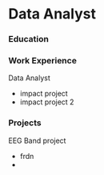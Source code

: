 # Data Analyst

### Education

### Work Experience
Data Analyst
- impact project
- impact project 2

### Projects
EEG Band project
- frdn
- 
